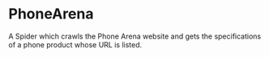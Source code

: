 PhoneArena
==========

A Spider which crawls the Phone Arena website and gets the specifications of a phone product whose URL is listed.
